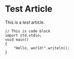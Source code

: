 # Test Article

This is a _test_ article.

    // This is code block
    import std.stdio;
    void main()
    {
        "Hello, world!".writeln();
    }
